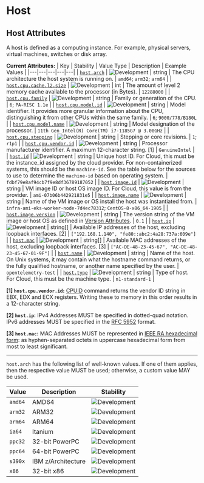 <!-- NOTE: THIS FILE IS AUTOGENERATED. DO NOT EDIT BY HAND. -->
<!-- see templates/registry/markdown/attribute_namespace.md.j2 -->

# Host

## Host Attributes

A host is defined as a computing instance. For example, physical servers, virtual machines, switches or disk array.

**Current Attributes:**
| Key | Stability | Value Type | Description | Example Values |
|---|---|---|---|---|
| <a id="host-arch" href="#host-arch">`host.arch`</a> | ![Development](https://img.shields.io/badge/-development-blue) | string | The CPU architecture the host system is running on. | `amd64`; `arm32`; `arm64` |
| <a id="host-cpu-cache-l2-size" href="#host-cpu-cache-l2-size">`host.cpu.cache.l2.size`</a> | ![Development](https://img.shields.io/badge/-development-blue) | int | The amount of level 2 memory cache available to the processor (in Bytes). | `12288000` |
| <a id="host-cpu-family" href="#host-cpu-family">`host.cpu.family`</a> | ![Development](https://img.shields.io/badge/-development-blue) | string | Family or generation of the CPU. | `6`; `PA-RISC 1.1e` |
| <a id="host-cpu-model-id" href="#host-cpu-model-id">`host.cpu.model.id`</a> | ![Development](https://img.shields.io/badge/-development-blue) | string | Model identifier. It provides more granular information about the CPU, distinguishing it from other CPUs within the same family. | `6`; `9000/778/B180L` |
| <a id="host-cpu-model-name" href="#host-cpu-model-name">`host.cpu.model.name`</a> | ![Development](https://img.shields.io/badge/-development-blue) | string | Model designation of the processor. | `11th Gen Intel(R) Core(TM) i7-1185G7 @ 3.00GHz` |
| <a id="host-cpu-stepping" href="#host-cpu-stepping">`host.cpu.stepping`</a> | ![Development](https://img.shields.io/badge/-development-blue) | string | Stepping or core revisions. | `1`; `r1p1` |
| <a id="host-cpu-vendor-id" href="#host-cpu-vendor-id">`host.cpu.vendor.id`</a> | ![Development](https://img.shields.io/badge/-development-blue) | string | Processor manufacturer identifier. A maximum 12-character string. [1] | `GenuineIntel` |
| <a id="host-id" href="#host-id">`host.id`</a> | ![Development](https://img.shields.io/badge/-development-blue) | string | Unique host ID. For Cloud, this must be the instance_id assigned by the cloud provider. For non-containerized systems, this should be the `machine-id`. See the table below for the sources to use to determine the `machine-id` based on operating system. | `fdbf79e8af94cb7f9e8df36789187052` |
| <a id="host-image-id" href="#host-image-id">`host.image.id`</a> | ![Development](https://img.shields.io/badge/-development-blue) | string | VM image ID or host OS image ID. For Cloud, this value is from the provider. | `ami-07b06b442921831e5` |
| <a id="host-image-name" href="#host-image-name">`host.image.name`</a> | ![Development](https://img.shields.io/badge/-development-blue) | string | Name of the VM image or OS install the host was instantiated from. | `infra-ami-eks-worker-node-7d4ec78312`; `CentOS-8-x86_64-1905` |
| <a id="host-image-version" href="#host-image-version">`host.image.version`</a> | ![Development](https://img.shields.io/badge/-development-blue) | string | The version string of the VM image or host OS as defined in [Version Attributes](/docs/resource/README.md#version-attributes). | `0.1` |
| <a id="host-ip" href="#host-ip">`host.ip`</a> | ![Development](https://img.shields.io/badge/-development-blue) | string[] | Available IP addresses of the host, excluding loopback interfaces. [2] | `["192.168.1.140", "fe80::abc2:4a28:737a:609e"]` |
| <a id="host-mac" href="#host-mac">`host.mac`</a> | ![Development](https://img.shields.io/badge/-development-blue) | string[] | Available MAC addresses of the host, excluding loopback interfaces. [3] | `["AC-DE-48-23-45-67", "AC-DE-48-23-45-67-01-9F"]` |
| <a id="host-name" href="#host-name">`host.name`</a> | ![Development](https://img.shields.io/badge/-development-blue) | string | Name of the host. On Unix systems, it may contain what the hostname command returns, or the fully qualified hostname, or another name specified by the user. | `opentelemetry-test` |
| <a id="host-type" href="#host-type">`host.type`</a> | ![Development](https://img.shields.io/badge/-development-blue) | string | Type of host. For Cloud, this must be the machine type. | `n1-standard-1` |

**[1] `host.cpu.vendor.id`:** [CPUID](https://wiki.osdev.org/CPUID) command returns the vendor ID string in EBX, EDX and ECX registers. Writing these to memory in this order results in a 12-character string.

**[2] `host.ip`:** IPv4 Addresses MUST be specified in dotted-quad notation. IPv6 addresses MUST be specified in the [RFC 5952](https://www.rfc-editor.org/rfc/rfc5952.html) format.

**[3] `host.mac`:** MAC Addresses MUST be represented in [IEEE RA hexadecimal form](https://standards.ieee.org/wp-content/uploads/import/documents/tutorials/eui.pdf): as hyphen-separated octets in uppercase hexadecimal form from most to least significant.

---

`host.arch` has the following list of well-known values. If one of them applies, then the respective value MUST be used; otherwise, a custom value MAY be used.

| Value  | Description | Stability |
|---|---|---|
| `amd64` | AMD64 | ![Development](https://img.shields.io/badge/-development-blue) |
| `arm32` | ARM32 | ![Development](https://img.shields.io/badge/-development-blue) |
| `arm64` | ARM64 | ![Development](https://img.shields.io/badge/-development-blue) |
| `ia64` | Itanium | ![Development](https://img.shields.io/badge/-development-blue) |
| `ppc32` | 32-bit PowerPC | ![Development](https://img.shields.io/badge/-development-blue) |
| `ppc64` | 64-bit PowerPC | ![Development](https://img.shields.io/badge/-development-blue) |
| `s390x` | IBM z/Architecture | ![Development](https://img.shields.io/badge/-development-blue) |
| `x86` | 32-bit x86 | ![Development](https://img.shields.io/badge/-development-blue) |

